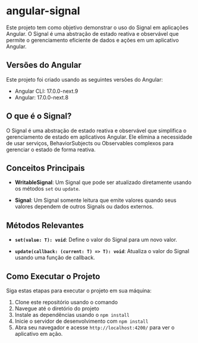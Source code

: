 # angular-signal

Este projeto tem como objetivo demonstrar o uso do Signal em aplicações Angular. O Signal é uma abstração de estado reativa e observável que permite o gerenciamento eficiente de dados e ações em um aplicativo Angular.

## Versões do Angular

Este projeto foi criado usando as seguintes versões do Angular:

- Angular CLI: 17.0.0-next.9
- Angular: 17.0.0-next.8

## O que é o Signal?

O Signal é uma abstração de estado reativa e observável que simplifica o gerenciamento de estado em aplicativos Angular. Ele elimina a necessidade de usar serviços, BehaviorSubjects ou Observables complexos para gerenciar o estado de forma reativa.

## Conceitos Principais

- **WritableSignal**: Um Signal que pode ser atualizado diretamente usando os métodos `set` ou `update`.

- **Signal**: Um Signal somente leitura que emite valores quando seus valores dependem de outros Signals ou dados externos.

## Métodos Relevantes

- **`set(value: T): void`**: Define o valor do Signal para um novo valor.

- **`update(callback: (current: T) => T): void`**: Atualiza o valor do Signal usando uma função de callback.

## Como Executar o Projeto

Siga estas etapas para executar o projeto em sua máquina:

1. Clone este repositório usando o comando
2. Navegue até o diretório do projeto
3. Instale as dependências usando o `npm install`
4. Inicie o servidor de desenvolvimento com `npm install`
5. Abra seu navegador e acesse `http://localhost:4200/` para ver o aplicativo em ação.

